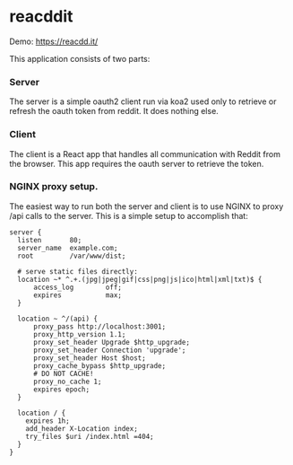 # reacddit

Demo: https://reacdd.it/

This application consists of two parts:

### Server

The server is a simple oauth2 client run via koa2 used only to retrieve or refresh the oauth token from reddit. It does nothing else.

### Client

The client is a React app that handles all communication with Reddit from the browser. This app requires the oauth server to retrieve the token.

### NGINX proxy setup.
The easiest way to run both the server and client is to use NGINX to proxy /api calls to the server. This is a simple setup to accomplish that:

```
server {
  listen       80;
  server_name  example.com;
  root         /var/www/dist;

  # serve static files directly:
  location ~* ^.+.(jpg|jpeg|gif|css|png|js|ico|html|xml|txt)$ {
      access_log        off;
      expires           max;
  }

  location ~ ^/(api) {
      proxy_pass http://localhost:3001;
      proxy_http_version 1.1;
      proxy_set_header Upgrade $http_upgrade;
      proxy_set_header Connection 'upgrade';
      proxy_set_header Host $host;
      proxy_cache_bypass $http_upgrade;
      # DO NOT CACHE!
      proxy_no_cache 1;
      expires epoch;
  }

  location / {
    expires 1h;
    add_header X-Location index;
    try_files $uri /index.html =404;
  }
}
```

